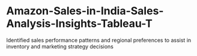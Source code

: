 # Amazon-Sales-in-India-Sales-Analysis-Insights-Tableau-T
Identified sales performance patterns and regional preferences to assist in inventory and marketing strategy decisions
